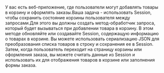У вас есть веб-приложение, где пользователи могут добавлять товары в корзину и оформлять заказы.Ваша задача - использовать Session, чтобы сохранить состояние корзины
пользователя между запросами.Для этого вы должны создать метод-обработчик запроса, который будет вызываться при добавлении товара в корзину. В этом методе обновляйте
или создавайте Session, содержащую информацию о товарах в корзине. Вы можете использовать сериализацию JSON для преобразования списка товаров в строку и сохранения ее
в Session. Затем, когда пользователь переходит на страницу корзины или оформления заказа, вы можете считать данные из Session и использовать их для отображения товаров
в корзине или заполнения формы заказа.
